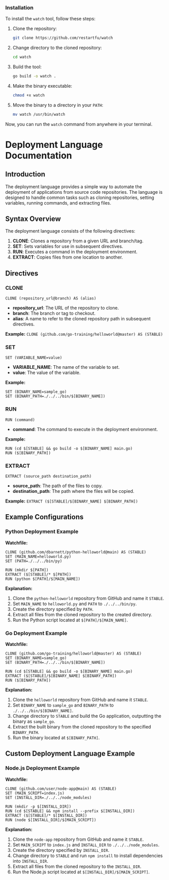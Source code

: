 ### Installation

To install the `watch` tool, follow these steps:

1. Clone the repository:
    ```sh
    git clone https://github.com/restartfu/watch
    ```

2. Change directory to the cloned repository:
    ```sh
    cd watch
    ```

3. Build the tool:
    ```sh
    go build -o watch .
    ```

4. Make the binary executable:
    ```sh
    chmod +x watch
    ```

5. Move the binary to a directory in your `PATH`:
    ```sh
    mv watch /usr/bin/watch
    ```

Now, you can run the `watch` command from anywhere in your terminal.
# Deployment Language Documentation

## Introduction

The deployment language provides a simple way to automate the deployment of applications from source code repositories. The language is designed to handle common tasks such as cloning repositories, setting variables, running commands, and extracting files.

## Syntax Overview

The deployment language consists of the following directives:

1. **CLONE**: Clones a repository from a given URL and branch/tag.
2. **SET**: Sets variables for use in subsequent directives.
3. **RUN**: Executes a command in the deployment environment.
4. **EXTRACT**: Copies files from one location to another.

## Directives

### CLONE
```CLONE (repository_url@branch) AS (alias)```

- **repository_url**: The URL of the repository to clone.
- **branch**: The branch or tag to checkout.
- **alias**: A name to refer to the cloned repository path in subsequent directives.

**Example:**
```CLONE (github.com/go-training/helloworld@master) AS (STABLE)```

### SET
```SET (VARIABLE_NAME=value)```

- **VARIABLE_NAME**: The name of the variable to set.
- **value**: The value of the variable.

**Example:**
```
SET (BINARY_NAME=sample_go)
SET (BINARY_PATH=./../../bin/$[BINARY_NAME])
```

### RUN
```RUN (command)```

- **command**: The command to execute in the deployment environment.

**Example:**
```
RUN (cd $[STABLE] && go build -o $[BINARY_NAME] main.go)
RUN ($[BINARY_PATH])
```

### EXTRACT
```EXTRACT (source_path destination_path)```


- **source_path**: The path of the files to copy.
- **destination_path**: The path where the files will be copied.

**Example:**
```EXTRACT ($[STABLE]/$[BINARY_NAME] $[BINARY_PATH])```


## Example Configurations

### Python Deployment Example

**Watchfile:**
```
CLONE (github.com/dbarnett/python-helloworld@main) AS (STABLE)
SET (MAIN_NAME=helloworld.py)
SET (PATH=./../../bin/py)

RUN (mkdir $[PATH])
EXTRACT ($[STABLE]/* $[PATH])
RUN (python $[PATH]/$[MAIN_NAME])
```


**Explanation:**

1. Clone the `python-helloworld` repository from GitHub and name it `STABLE`.
2. Set `MAIN_NAME` to `helloworld.py` and `PATH` to `./../../bin/py`.
3. Create the directory specified by `PATH`.
4. Extract all files from the cloned repository to the created directory.
5. Run the Python script located at `$[PATH]/$[MAIN_NAME]`.

### Go Deployment Example

**Watchfile:**
```
CLONE (github.com/go-training/helloworld@master) AS (STABLE)
SET (BINARY_NAME=sample_go)
SET (BINARY_PATH=./../../bin/$[BINARY_NAME])

RUN (cd $[STABLE] && go build -o $[BINARY_NAME] main.go)
EXTRACT ($[STABLE]/$[BINARY_NAME] $[BINARY_PATH])
RUN ($[BINARY_PATH])
```


**Explanation:**

1. Clone the `helloworld` repository from GitHub and name it `STABLE`.
2. Set `BINARY_NAME` to `sample_go` and `BINARY_PATH` to `./../../bin/$[BINARY_NAME]`.
3. Change directory to `STABLE` and build the Go application, outputting the binary as `sample_go`.
4. Extract the built binary from the cloned repository to the specified `BINARY_PATH`.
5. Run the binary located at `$[BINARY_PATH]`.

## Custom Deployment Language Example

### Node.js Deployment Example

**Watchfile:**
```
CLONE (github.com/user/node-app@main) AS (STABLE)
SET (MAIN_SCRIPT=index.js)
SET (INSTALL_DIR=./../../node_modules)

RUN (mkdir -p $[INSTALL_DIR])
RUN (cd $[STABLE] && npm install --prefix $[INSTALL_DIR])
EXTRACT ($[STABLE]/* $[INSTALL_DIR])
RUN (node $[INSTALL_DIR]/$[MAIN_SCRIPT])
```

**Explanation:**

1. Clone the `node-app` repository from GitHub and name it `STABLE`.
2. Set `MAIN_SCRIPT` to `index.js` and `INSTALL_DIR` to `./../../node_modules`.
3. Create the directory specified by `INSTALL_DIR`.
4. Change directory to `STABLE` and run `npm install` to install dependencies into `INSTALL_DIR`.
5. Extract all files from the cloned repository to the `INSTALL_DIR`.
6. Run the Node.js script located at `$[INSTALL_DIR]/$[MAIN_SCRIPT]`.


